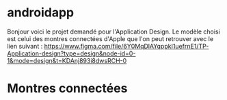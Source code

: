 # androidapp

Bonjour voici le projet demandé pour l'Application Design.
Le modèle choisi est celui des montres connectées d'Apple que l'on peut retrouver avec le lien suivant :
https://www.figma.com/file/6Y0MqDlAYqppkI1uefrnE1/TP-Application-design?type=design&node-id=0-1&mode=design&t=KDAnj893i8dwsRCH-0

# Montres connectées


